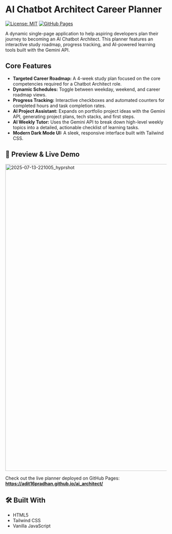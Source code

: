 # AI Chatbot Architect Career Planner

[![License: MIT](https://img.shields.io/badge/License-MIT-yellow.svg)](https://opensource.org/licenses/MIT) [![GitHub Pages](https://img.shields.io/badge/GitHub%20Pages-deployed-brightgreen)](https://YourUsername.github.io/YourRepositoryName/)

A dynamic single-page application to help aspiring developers plan their journey to becoming an AI Chatbot Architect. This planner features an interactive study roadmap, progress tracking, and AI-powered learning tools built with the Gemini API.

## Core Features

* **Targeted Career Roadmap:** A 4-week study plan focused on the core competencies required for a Chatbot Architect role.
* **Dynamic Schedules:** Toggle between weekday, weekend, and career roadmap views.
* **Progress Tracking:** Interactive checkboxes and automated counters for completed hours and task completion rates.
* **AI Project Assistant:** Expands on portfolio project ideas with the Gemini API, generating project plans, tech stacks, and first steps.
* **AI Weekly Tutor:** Uses the Gemini API to break down high-level weekly topics into a detailed, actionable checklist of learning tasks.
* **Modern Dark Mode UI:** A sleek, responsive interface built with Tailwind CSS.

## 🚀 Preview & Live Demo

<img width="1416" height="958" alt="2025-07-13-221005_hyprshot" src="https://github.com/user-attachments/assets/17d1dc0f-80f2-4042-918d-e92621fed914" />


Check out the live planner deployed on GitHub Pages: **https://adit16pradhan.github.io/ai_architect/**

## 🛠️ Built With

* HTML5
* Tailwind CSS
* Vanilla JavaScript

